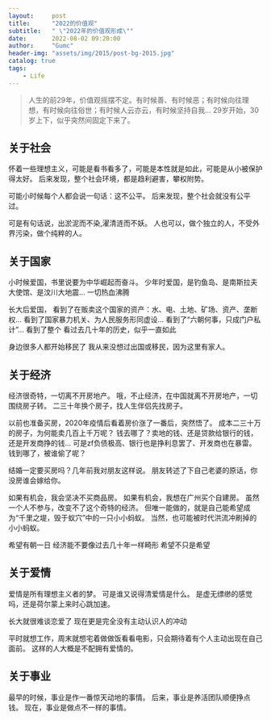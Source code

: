 ```yaml
---
layout:     post
title:      "2022的价值观"
subtitle:   " \"2022年的价值观形成\""
date:       2022-08-02 09:20:00
author:     "Gumc"
header-img: "assets/img/2015/post-bg-2015.jpg"
catalog: true
tags:
    - Life
---
```

> 人生的前29年，价值观摇摆不定。有时候善、有时候恶；有时候向往理想，有时候向往俗世；有时候人云亦云，有时候坚持自我...
> 29岁开始，30岁上下，似乎突然间固定下来了。

## 关于社会

怀着一些理想主义，可能是看书看多了，可能是本性就是如此，可能是从小被保护得太好。
后来发现，整个社会环境，都是趋利避害，攀权附势。

可能小时候每个人都会说一句话：这不公平。
后来发现，整个社会就没有公平过。

可是有句话说，出淤泥而不染,濯清涟而不妖。
人也可以，做个独立的人，不受外界污染，做个纯粹的人。

## 关于国家

小时候爱国，书里说要为中华崛起而奋斗。
少年时爱国，是钓鱼岛、是南斯拉夫大使馆、是汶川大地震...
一切热血沸腾

长大后爱国，
看到了在贩卖这个国家的资产：水、电、土地、矿场、资产、垄断权...
看到了国家暴力机关、为人民服务形同虚设...
看到了“六朝何事，只成门户私计”...
看到了整个
看过去几十年的历史，似乎一直如此

身边很多人都开始移民了
我从来没想过出国或移民，因为这里有家人。

## 关于经济

经济很奇特，一切离不开房地产。
哦，不止经济，在中国就离不开房地产，一切围绕房子转。
二三十年换个房子，找人生伴侣先找房子。

以前也准备买房，2020年疫情后看着房价涨了一番后，突然悟了。
成本二三十万的房子，为何能卖几百上千万呢？
钱去哪了？卖地的钱、还是贷款给银行的钱，还是开发商挣的钱...
可是zf负债极高、银行也是挣利息罢了、开发商也在暴雷。
钱到哪了，被谁偷了呢？

结婚一定要买房吗？几年前我对朋友这样说。
朋友转述了下自己老婆的原话，你没房谁会嫁给你。

如果有机会，我会坚决不买商品房。
如果有机会，我想在广州买个自建房。
虽然一个人不参与，改变不了这个奇特的经济。
但唯一能做的，就是自己能希望成为“千里之堤，毁于蚁穴”中的一只小小蚂蚁。
当然，也可能被时代洪流冲刷掉的小小蚂蚁。

希望有朝一日
经济能不要像过去几十年一样畸形
希望不只是希望

## 关于爱情

爱情是所有理想主义者的梦。
可是谁又说得清爱情是什么。
是虚无缥缈的感觉吗，还是荷尔蒙上来时心跳加速。

长大就很难谈恋爱了
现在更是完全没有主动认识人的冲动

平时就想工作，周末就想宅着做做饭看看电影，只会期待着有个人主动出现在自己面前。
这样的人大概是不配拥有爱情的。

## 关于事业

最早的时候，事业是作一番惊天动地的事情。
后来，事业是养活团队顺便挣点钱。
现在，事业是做点不一样的事情。
